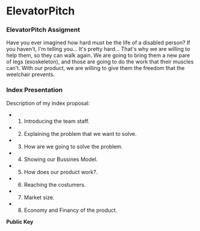 ElevatorPitch
==============

### ElevatorPitch Assigment
Have you ever imagined how hard must be the life of a disabled person? If you haven't, I'm telling you... It's pretty hard... That's why we are willing to help them, so they can walk again. We are going to bring them a new pare of legs (exoskeleton), and those are going to do the work that their muscles can't. With our product, we are willing to give them the freedom that the weelchair prevents. 

### Index Presentation
Description of my index proposal:

* 1. Introducing the team staff.
* 2. Explaining the problem that we want to solve.
* 3. How are we going to solve the problem.
* 4. Showing our Bussines Model.
* 5. How does our product work?.
* 6. Reaching the costumers.
* 7. Market size.
* 8. Economy and Financy of the product.





**Public Key**
